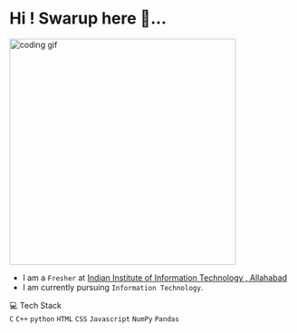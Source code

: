 # Hi ! Swarup here 👋...
<img src="https://raw.githubusercontent.com/TheDudeThatCode/TheDudeThatCode/master/Assets/Developer.gif" alt="coding gif" style="height:400px;">

- I am a `Fresher` at [Indian Institute of Information Technology , Allahabad](https://www.iiita.ac.in/)
- I am currently pursuing `Information Technology`.

💻 Tech Stack <br>
`C` `C++` `python` `HTML` `CSS` `Javascript` `NumPy` `Pandas` 
